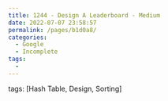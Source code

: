 ```yaml
---
title: 1244 - Design A Leaderboard - Medium
date: 2022-07-07 23:58:57
permalink: /pages/b1d0a8/
categories:
  - Google
  - Incomplete
tags:
  - 
---
```

tags: [Hash Table, Design, Sorting]